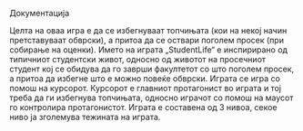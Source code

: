 Документација

Целта на оваа игра е да се избегнуваат топчињата (кои на некој начин претставуваат обврски), а притоа да се оствари поголем просек (при собирање на оценки).
Името на играта „StudentLife“ е инспирирано од типичниот студентски живот, односно од животот на просечниот студент кој се обидува да 
го заврши факултетот со што поголем просек, а притоа да избегне што е можно повеќе обврски.
Играта се игра со помош на курсорот. Курсорот е главниот протагонист во играта и тој треба да ги избегнува топчињата, односно играчот со помош на маусот
го контролира протагонистот. Играта е составена од 3 нивоа, секое ниво ја зголемува тежината на играта.


